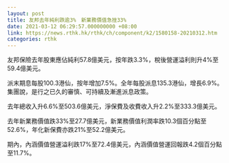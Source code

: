 ```yaml
---
layout: post
title: 友邦去年純利跌逾3%　新業務價值急挫33%
date: 2021-03-12 06:29:57.000000000 +08:00
link: https://news.rthk.hk/rthk/ch/component/k2/1580158-20210312.htm
categories: rthk
---
```


友邦保險去年股東應佔純利57.8億美元，按年跌3.3%，稅後營運溢利則升4%至59.4億美元。

派末期息每股100.3港仙，按年增加7.5%。全年每股派息135.3港仙，增長6.9%。集團說，是行之已久的審慎、可持續及漸進派息政策。

去年總收入升6.6%至503.6億美元，淨保費及收費收入升2.2%至333.3億美元。

去年新業務價值跌33%至27.7億美元，新業務價值利潤率跌10.3個百分點至52.6%，年化新保費亦跌21%至52.2億美元。

期內，內涵價值營運溢利跌17%至72.4億美元，內涵價值營運回報跌4.2個百分點至11.7%。
